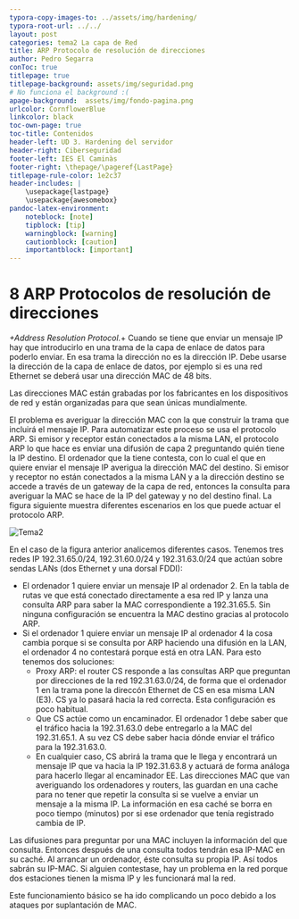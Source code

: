```yaml
---
typora-copy-images-to: ../assets/img/hardening/
typora-root-url: ../../
layout: post
categories: tema2 La capa de Red
title: ARP Protocolo de resolución de direcciones
author: Pedro Segarra
conToc: true
titlepage: true
titlepage-background: assets/img/seguridad.png
# No funciona el background :(
apage-background:  assets/img/fondo-pagina.png
urlcolor: CornflowerBlue
linkcolor: black
toc-own-page: true
toc-title: Contenidos
header-left: UD 3. Hardening del servidor
header-right: Ciberseguridad
footer-left: IES El Caminàs
footer-right: \thepage/\pageref{LastPage}
titlepage-rule-color: 1e2c37
header-includes: |
    \usepackage{lastpage} 
    \usepackage{awesomebox}
pandoc-latex-environment:
    noteblock: [note]
    tipblock: [tip]
    warningblock: [warning]
    cautionblock: [caution]
    importantblock: [important]
---
```


# 8 ARP Protocolos de resolución de direcciones

*+Address Resolution Protocol.*+
Cuando se tiene que enviar un mensaje IP hay que introducirlo en una trama de la capa de enlace de datos para poderlo enviar. En esa trama la dirección no es la dirección IP. Debe usarse la dirección de la capa de enlace de datos, por ejemplo si es una red Ethernet se deberá usar una dirección MAC de 48 bits.
>
Las direcciones MAC están grabadas por los fabricantes en los dispositivos de red y están organizadas para que sean únicas mundialmente.
>
El problema es averiguar la dirección MAC con la que construir la trama que incluirá el mensaje IP. Para automatizar este proceso se usa el protocolo ARP.
Si emisor y receptor están conectados a la misma LAN, el protocolo ARP lo que hace es enviar una difusión de capa 2 preguntando quién tiene la IP destino. El ordenador que la tiene contesta, con lo cual el que en quiere enviar el mensaje IP averigua la dirección MAC del destino.
Si emisor y receptor no están conectados a la misma LAN y a la dirección destino se accede a través de un gateway de la capa de red, entonces la consulta para averiguar la MAC se hace de la IP del gateway y no del destino final.
La figura siguiente muestra diferentes escenarios en los que puede actuar el protocolo ARP.

![Tema2](/PAX/assets/tema2_r9.png)

En el caso de la figura anterior analicemos diferentes casos. Tenemos tres redes IP 192.31.65.0/24, 192.31.60.0/24 y 192.31.63.0/24 que actúan sobre sendas LANs (dos Ethernet y una dorsal FDDI):
* El ordenador 1 quiere enviar un mensaje IP al ordenador 2. En la tabla de rutas ve que está conectado directamente a esa red IP y lanza una consulta ARP para saber la MAC correspondiente a 192.31.65.5. Sin ninguna configuración se encuentra la MAC destino gracias al protocolo ARP.
* Si el ordenador 1 quiere enviar un mensaje IP al ordenador 4 la cosa cambia porque si se consulta por ARP haciendo una difusión en la LAN, el ordenador 4 no contestará porque está en otra LAN. Para esto tenemos dos soluciones:
  * Proxy ARP: el router CS responde a las consultas ARP que preguntan por direcciones de la red 192.31.63.0/24, de forma que el ordenador 1 en la trama pone la direccón Ethernet de CS en esa misma LAN (E3). CS ya lo pasará hacia la red correcta. Esta configuración es poco habitual.
  * Que CS actúe como un encaminador. El ordenador 1 debe saber que el tráfico hacia la 192.31.63.0 debe entregarlo a la MAC del 192.31.65.1. A su vez CS debe saber hacia dónde enviar el tráfico para la 192.31.63.0.
  * En cualquier caso, CS abrirá la trama que le llega y encontrará un mensaje IP que va hacia la IP 192.31.63.8 y actuará de forma análoga para hacerlo llegar al encaminador EE.
Las direcciones MAC que van averiguando los ordenadores y routers, las guardan en una cache para no tener que repetir la consulta si se vuelve a enviar un mensaje a la misma IP. La información en esa caché se borra en poco tiempo (minutos) por si ese ordenador que tenía registrado cambia de IP.

Las difusiones para preguntar por una MAC incluyen la información del que consulta. Entonces después de una consulta todos tendrán esa IP-MAC en su caché. 
Al arrancar un ordenador, éste consulta su propia IP. Así todos sabrán su IP-MAC. Si alguien contestase, hay un problema en la red porque dos estaciones tienen la misma IP y les funcionará mal la red.

>
Este funcionamiento básico se ha ido complicando un poco debido a los ataques por suplantación de MAC.
>